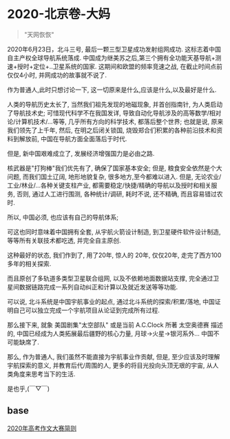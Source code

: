 # 2020-北京卷-大妈 
> "天网恢恢"

2020年6月23日，北斗三号, 最后一颗三型卫星成功发射组网成功.
这标志着中国自主产权全球导航系统落成.
中国成为继美苏之后,第三个拥有全功能天基导航+测速+授时+定位+..卫星系统的国家.
这期间和欧盟的频率竞速之战,
在截止时间点前仅仅4小时, 并网成功的故事就不说了.

作为普通人,此时只想讨论一下, 这一切原来是什么,应该是什么,以及最好是什么.

人类的导航历史太长了, 当然我们祖先发现的地磁现象, 并首创指南针, 为人类启动了导航技术史;
可惜现代科学不在我国发详, 导致自动化导航涉及的高等数学/相对论/计算机技术/...等等,
几乎所有方向的科学技术, 都落后整个世界;
也就是说,
原来我们领先了上千年,
然后, 在明之后闭关锁国, 烧毁郑合们积累的各种前沿技术和资料到解放前,
中国在导航方面全面落后于时代.

但是, 新中国艰难成立了,
发展经济增强国力是必由之路.

核武器是"打狗棒"我们优先有了, 确保了国家基本安全;
但是, 粮食安全依然是个大问题,
而我们国土辽阔, 地形地貌复杂, 很多地方,至今都难以进入.
但是, 无论农业/工业/林业/...各种关键支柱产业,
都需要稳定/快捷/精确的导航以及授时和相关服务,
否则, 通过人工进行围测, 各种统计/调研, 耗时不说, 还不精确,
而且容易错过农时.

所以, 中国必须, 也应该有自己的导航体系;

可这也同时意味着中国拥有全套, 从宇航火箭设计制造, 到卫星硬件软件设计制造,
等等所有关联技术都吃透, 并完全自主原创.

这种最好的状态, 我们作到了,
用了20年,
惊人的 20年,
仅仅20年, 走完了西方100多年的相关探索.

而且原创了多轨道多类型卫星联合组网,
以及不依赖地面数据站支撑,
完全通过卫星间数据链路完成一系列自动纠正和计算以及就近发送等等功能.

可以说, 北斗系统是中国宇航事业的起点,
通过北斗系统的探索/积累/落地,
中国证明自己可以独立完成一个宇航项目从论证到完成所有过程.

那么接下来, 就象 美国剧集"太空部队" 或是当前 A.C.Clock 所著 太空奥德赛 描述的,
中国已经成为人类拓展最后疆野的核心力量,
月球->火星->银河系外...
中国不可能缺席了.

那么, 作为普通人, 我们虽然不能直接为宇航事业作贡献,
但是, 至少应该及时理解宇航探索的意义,
并教育后代/周围的人, 更多的将目光投向头顶无珢的宇宙,
从人类角度来思考当下的生活.

是也乎,(￣▽￣)


## base
[2020年高考作文大赛简则](http://write.so/post/2020-zuowen-competition)